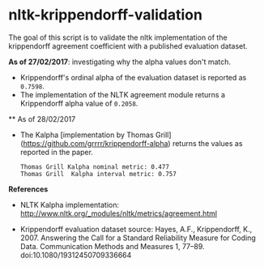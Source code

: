 # nltk-krippendorff-validation

The goal of this script is to validate the nltk implementation of the krippendorff agreement coefficient with a published evaluation dataset.

**As of 27/02/2017**: investigating why the alpha values don't match.
  * Krippendorff's ordinal alpha of the evaluation dataset is reported as `0.7598`. 
  * The implementation of the NLTK agreement module returns a Krippendorff alpha value of `0.2058`. 

** As of 28/02/2017
   * The Kalpha [implementation by Thomas Grill] (<https://github.com/grrrr/krippendorff-alpha>) returns the values as reported in the paper.
     
     ```
     Thomas Grill Kalpha nominal metric: 0.477
     Thomas Grill  Kalpha interval metric: 0.757
     ```
   

**References**

* NLTK Kalpha implementation:
  <http://www.nltk.org/_modules/nltk/metrics/agreement.html>

* Krippendorff evaluation dataset source:
  Hayes, A.F., Krippendorff, K., 2007. 
  Answering the Call for a Standard Reliability Measure for Coding Data. 
  Communication Methods and Measures 1, 77–89. doi:10.1080/19312450709336664


